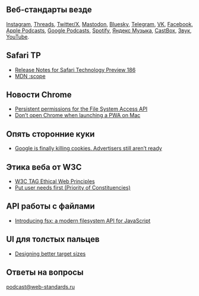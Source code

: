 ## Веб-стандарты везде

[Instagram](https://www.instagram.com/webstandards_ru/),
[Threads](https://www.threads.net/@webstandards_ru),
[Twitter/X](https://twitter.com/webstandards_ru),
[Mastodon](https://mastodon.social/@webstandards_ru),
[Bluesky](https://bsky.app/profile/web-standards.ru),
[Telegram](https://t.me/webstandards_ru),
[VK](https://vk.com/webstandards_ru),
[Facebook](https://www.facebook.com/webstandardsru/),
[Apple Podcasts](https://podcasts.apple.com/podcast/id1080500016),
[Google Podcasts](https://podcasts.google.com/feed/aHR0cHM6Ly93ZWItc3RhbmRhcmRzLnJ1L3BvZGNhc3QvZmVlZC8),
[Spotify](https://open.spotify.com/show/3rzAcADjpBpXt73L0epTjV),
[Яндекс Музыка](https://music.yandex.ru/album/6245956),
[CastBox](https://castbox.fm/channel/1177814),
[Звук](https://zvuk.com/podcast/12889536),
[YouTube](https://www.youtube.com/c/webstandards_ru).

## Safari TP

- [Release Notes for Safari Technology Preview 186](https://webkit.org/blog/14916/release-notes-for-safari-technology-preview-186/)
- [MDN :scope](https://developer.mozilla.org/en-US/docs/Web/CSS/:scope)

## Новости Chrome

- [Persistent permissions for the File System Access API](https://developer.chrome.com/blog/persistent-permissions-for-the-file-system-access-api)
- [Don’t open Chrome when launching a PWA on Mac](https://toot.cafe/@tomayac/111742328567698447)

## Опять сторонние куки

- [Google is finally killing cookies. Advertisers still aren’t ready](https://ghostarchive.org/archive/oOa4d)

## Этика веба от W3C

- [W3C TAG Ethical Web Principles](https://www.w3.org/TR/ethical-web-principles/)
- [Put user needs first (Priority of Constituencies)](https://www.w3.org/TR/design-principles/#priority-of-constituencies)

## API работы с файлами

- [Introducing fsx: a modern filesystem API for JavaScript](https://humanwhocodes.com/blog/2024/01/fsx-modern-filesystem-api-javascript/)

## UI для толстых пальцев

- [Designing better target sizes](https://ishadeed.com/article/target-size/)

## Ответы на вопросы

[podcast@web-standards.ru](mailto:podcast@web-standards.ru)
